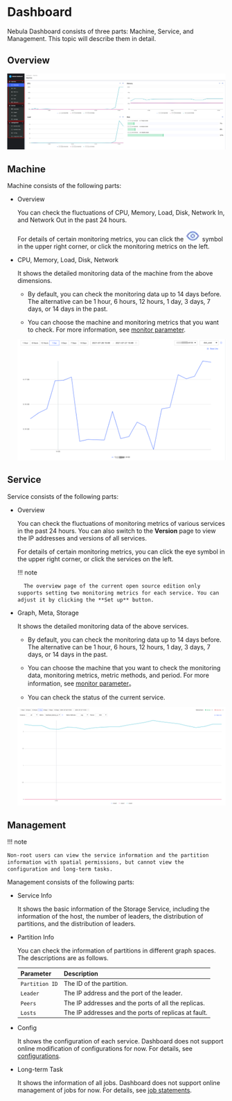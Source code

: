 # Dashboard

Nebula Dashboard consists of three parts: Machine, Service, and Management. This topic will describe them in detail.

## Overview

![Overview](overview.png)

## Machine

Machine consists of the following parts:

- Overview
  
  You can check the fluctuations of CPU, Memory, Load, Disk, Network In, and Network Out in the past 24 hours.

  For details of certain monitoring metrics, you can click the ![overview](eye.png) symbol in the upper right corner, or click the monitoring metrics on the left.

- CPU, Memory, Load, Disk, Network
  
  It shows the detailed monitoring data of the machine from the above dimensions.
  
  - By default, you can check the monitoring data up to 14 days before. The alternative can be 1 hour, 6 hours, 12 hours, 1 day, 3 days, 7 days, or 14 days in the past.

  - You can choose the machine and monitoring metrics that you want to check. For more information, see [monitor parameter](6.monitor-parameter.md).

  ![Machine](machine.png)

## Service

Service consists of the following parts:

- Overview

  You can check the fluctuations of monitoring metrics of various services in the past 24 hours. You can also switch to the **Version** page to view the IP addresses and versions of all services.
  
  For details of certain monitoring metrics, you can click the eye symbol in the upper right corner, or click the services on the left.

  !!! note

        The overview page of the current open source edition only supports setting two monitoring metrics for each service. You can adjust it by clicking the **Set up** button.

- Graph, Meta, Storage

  It shows the detailed monitoring data of the above services.

  - By default, you can check the monitoring data up to 14 days before. The alternative can be 1 hour, 6 hours, 12 hours, 1 day, 3 days, 7 days, or 14 days in the past.

  - You can choose the machine that you want to check the monitoring data, monitoring metrics, metric methods, and period. For more information, see [monitor parameter](6.monitor-parameter.md)。

  - You can check the status of the current service.

  ![Service](service.png)

## Management

!!! note

    Non-root users can view the service information and the partition information with spatial permissions, but cannot view the configuration and long-term tasks.

Management consists of the following parts:

- Service Info

  It shows the basic information of the Storage Service, including the information of the host, the number of leaders, the distribution of partitions, and the distribution of leaders.

- Partition Info

  You can check the information of partitions in different graph spaces. The descriptions are as follows.

  |Parameter|Description|
  |:---|:---|
  |`Partition ID`|The ID of the partition.|
  |`Leader`|The IP address and the port of the leader.|
  |`Peers`|The IP addresses and the ports of all the replicas.|
  |`Losts`|The IP addresses and the ports of replicas at fault.|

- Config
  
  It shows the configuration of each service. Dashboard does not support online modification of configurations for now. For details, see [configurations](../5.configurations-and-logs/1.configurations/1.configurations.md).

- Long-term Task

  It shows the information of all jobs. Dashboard does not support online management of jobs for now. For details, see [job statements](../3.ngql-guide/18.operation-and-maintenance-statements/4.job-statements.md).
